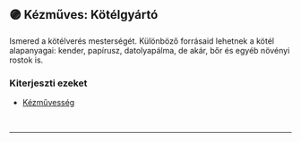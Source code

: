 ## 🟣 Kézműves: Kötélgyártó

Ismered a kötélverés mesterségét. Különböző forrásaid lehetnek a kötél alapanyagai: kender, papírusz, datolyapálma, de akár, bőr és egyéb növényi rostok is.

### Kiterjeszti ezeket

- [Kézművesség](../kepzettsegek.szekunder/kezmuvesseg.md)

<br />

---
